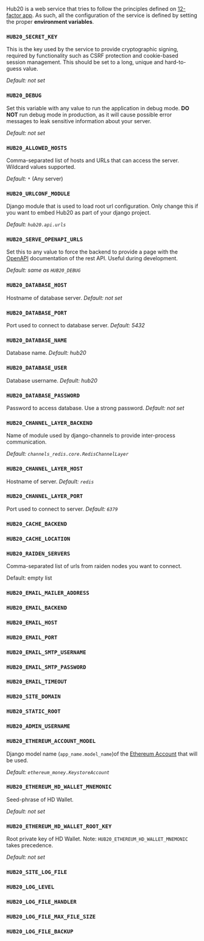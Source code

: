 Hub20 is a web service that tries to follow the principles defined on
[12-factor app](https://12factor.net/). As such, all the configuration
of the service is defined by setting the proper **environment
variables**.


### `HUB20_SECRET_KEY`

This is the key used by the service to provide cryptographic signing,
required by functionality such as CSRF protection and cookie-based
session management. This should be set to a long, unique and
hard-to-guess value.

*Default: not set*

### `HUB20_DEBUG`

Set this variable with any value to run the application in debug mode.
**DO NOT** run debug mode in production, as it will cause possible
error messages to leak sensitive information about your server.

*Default: not set*

### `HUB20_ALLOWED_HOSTS`

Comma-separated list of hosts and URLs that can access the server. Wildcard values supported.

*Default: `*`* (Any server)

### `HUB20_URLCONF_MODULE`

Django module that is used to load root url configuration. Only change
this if you want to embed Hub20 as part of your django project.

*Default: `hub20.api.urls`*


### `HUB20_SERVE_OPENAPI_URLS`

Set this to any value to force the backend to provide a page with the
[OpenAPI](https://swagger.io/) documentation of the rest API. Useful
during development.

*Default: same as `HUB20_DEBUG`*

### `HUB20_DATABASE_HOST`

Hostname of database server. *Default: not set*

### `HUB20_DATABASE_PORT`

Port used to connect to database server. *Default: 5432*

### `HUB20_DATABASE_NAME`

Database name. *Default: hub20*

### `HUB20_DATABASE_USER`

Database username. *Default: hub20*

### `HUB20_DATABASE_PASSWORD`

Password to access database. Use a strong password. *Default: not set*

### `HUB20_CHANNEL_LAYER_BACKEND`

Name of module used by django-channels to provide inter-process communication.

*Default: `channels_redis.core.RedisChannelLayer`*

### `HUB20_CHANNEL_LAYER_HOST`

Hostname of server. *Default: `redis`*


### `HUB20_CHANNEL_LAYER_PORT`

Port used to connect to server. *Default: `6379`*

### `HUB20_CACHE_BACKEND`
### `HUB20_CACHE_LOCATION`
### `HUB20_RAIDEN_SERVERS`

Comma-separated list of urls from raiden nodes you want to connect.

Default: empty list

### `HUB20_EMAIL_MAILER_ADDRESS`
### `HUB20_EMAIL_BACKEND`
### `HUB20_EMAIL_HOST`
### `HUB20_EMAIL_PORT`
### `HUB20_EMAIL_SMTP_USERNAME`
### `HUB20_EMAIL_SMTP_PASSWORD`
### `HUB20_EMAIL_TIMEOUT`
### `HUB20_SITE_DOMAIN`
### `HUB20_STATIC_ROOT`
### `HUB20_ADMIN_USERNAME`
### `HUB20_ETHEREUM_ACCOUNT_MODEL`

Django model name (`app_name.model_name`)of the [Ethereum Account](./wallets.md)
that will be used.

*Default: `ethereum_money.KeystoreAccount`*

### `HUB20_ETHEREUM_HD_WALLET_MNEMONIC`

Seed-phrase of HD Wallet.

*Default: not set*

### `HUB20_ETHEREUM_HD_WALLET_ROOT_KEY`

Root private key of HD Wallet. Note: `HUB20_ETHEREUM_HD_WALLET_MNEMONIC` takes precedence.

*Default: not set*

### `HUB20_SITE_LOG_FILE`
### `HUB20_LOG_LEVEL`
### `HUB20_LOG_FILE_HANDLER`
### `HUB20_LOG_FILE_MAX_FILE_SIZE`
### `HUB20_LOG_FILE_BACKUP`
